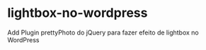 # lightbox-no-wordpress
Add Plugin prettyPhoto do jQuery para fazer efeito de lightbox no WordPress
